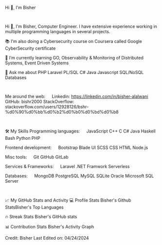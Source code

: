 Hi 👋, I'm Bisher


 

Hi 👋, I'm Bisher, Computer Engineer. I have extensive experience working in multiple programming languages in several projects.
 


📚 I'm also doing a Cybersecurity course on Coursera called Google CyberSecurity certificate 

🌱 I’m currently learning GO, Observability & Monitoring of Distributed Systems, Event Driven Systems

💬 Ask me about PHP Laravel PL/SQL C# Java Javascript SQL/NoSQL Databases

 

Me around the web:
  Linkedin: https://linkedin.com/in/bisher-alalwani  GitHub: bishr2000 StackOverflow: stackoverflow.com/users/12928126/bshr-%d0%90%d0%bb%d0%b2%d0%b0%d0%bd%d0%b8

 

🛠️ My Skills
Programming languages:
  JavaScript C++ C C# Java Haskell Bash Python PHP 

Frontend development:
  Bootstrap Blade UI SCSS CSS HTML Node.js

Misc tools:
  Git GitHub GitLab 

Services & Frameworks:
  Laravel .NET Framwork Serverless

Databases:
  MongoDB PostgreSQL MySQL SQLite Oracle Microsoft SQL Server


 

📈 My GitHub Stats and Activity
💻 Profile Stats
Bisher's Github StatsBisher's Top Languages

🔥 Streak Stats
Bisher's GitHub stats

📊 Contribution Stats
Bisher's Activity Graph

Credit: Bisher Last Edited on: 04/24/2024
